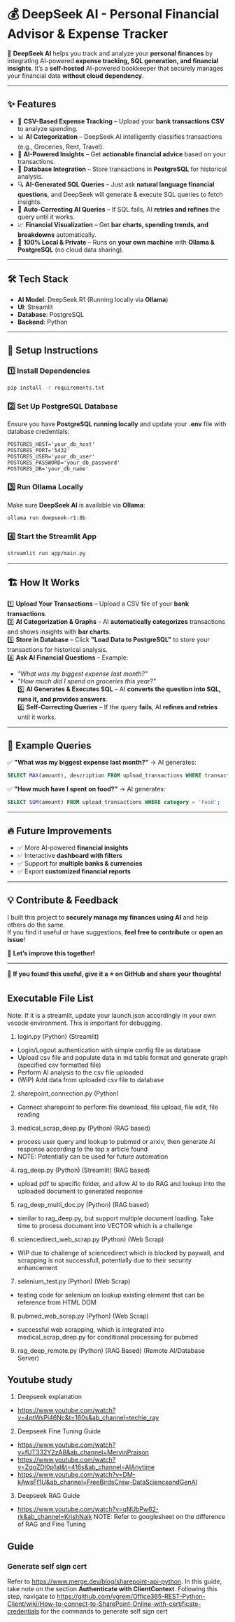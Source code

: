 # 💰 DeepSeek AI - Personal Financial Advisor & Expense Tracker  

🚀 **DeepSeek AI** helps you track and analyze your **personal finances** by integrating AI-powered **expense tracking, SQL generation, and financial insights**. It’s a **self-hosted** AI-powered bookkeeper that securely manages your financial data **without cloud dependency**.

---

## ✨ Features  

- 📂 **CSV-Based Expense Tracking** – Upload your **bank transactions CSV** to analyze spending.  
- 📊 **AI Categorization** – DeepSeek AI intelligently classifies transactions (e.g., Groceries, Rent, Travel).  
- 🧠 **AI-Powered Insights** – Get **actionable financial advice** based on your transactions.  
- 🏦 **Database Integration** – Store transactions in **PostgreSQL** for historical analysis.  
- 🔍 **AI-Generated SQL Queries** – Just ask **natural language financial questions**, and DeepSeek will generate & execute SQL queries to fetch insights.  
- 🔄 **Auto-Correcting AI Queries** – If SQL fails, AI **retries and refines** the query until it works.  
- 📈 **Financial Visualization** – Get **bar charts, spending trends, and breakdowns** automatically.  
- 🔐 **100% Local & Private** – Runs on **your own machine** with **Ollama & PostgreSQL** (no cloud data sharing).  

---

## 🛠️ Tech Stack  

- **AI Model**: DeepSeek R1 (Running locally via **Ollama**)  
- **UI**: Streamlit  
- **Database**: PostgreSQL  
- **Backend**: Python  

---


## 🔧 Setup Instructions  

### 1️⃣ Install Dependencies  

```bash
pip install -r requirements.txt
```

### 2️⃣ Set Up PostgreSQL Database  

Ensure you have **PostgreSQL running locally** and update your **.env** file with database credentials:

```plaintext
POSTGRES_HOST='your_db_host'
POSTGRES_PORT='5432'
POSTGRES_USER='your_db_user'
POSTGRES_PASSWORD='your_db_password'
POSTGRES_DB='your_db_name'
```

### 3️⃣ Run Ollama Locally  

Make sure **DeepSeek AI** is available via **Ollama**:

```bash
ollama run deepseek-r1:8b
```

### 4️⃣ Start the Streamlit App  

```bash
streamlit run app/main.py
```

---

## 🏗️ How It Works  

1️⃣ **Upload Your Transactions** – Upload a CSV file of your **bank transactions**.  
2️⃣ **AI Categorization & Graphs** – AI **automatically categorizes** transactions and shows insights with **bar charts**.  
3️⃣ **Store in Database** – Click **"Load Data to PostgreSQL"** to store your transactions for historical analysis.  
4️⃣ **Ask AI Financial Questions** – Example:  
   - *"What was my biggest expense last month?"*  
   - *"How much did I spend on groceries this year?"*  
5️⃣ **AI Generates & Executes SQL** – AI **converts the question into SQL, runs it, and provides answers**.  
6️⃣ **Self-Correcting Queries** – If the query **fails**, AI **refines and retries** until it works.  

---

## 🎯 Example Queries  

✅ **"What was my biggest expense last month?"** → AI generates:  

```sql
SELECT MAX(amount), description FROM upload_transactions WHERE transaction_type = 'Expense' AND month_year = '2024-01';
```

✅ **"How much have I spent on food?"** → AI generates:  

```sql
SELECT SUM(amount) FROM upload_transactions WHERE category = 'Food';
```

---

## 🔥 Future Improvements  

- ✅ More AI-powered **financial insights**  
- ✅ Interactive **dashboard with filters**  
- ✅ Support for **multiple banks & currencies**  
- ✅ Export **customized financial reports**  

---

## 💡 Contribute & Feedback  

I built this project to **securely manage my finances using AI** and help others do the same.  
If you find it useful or have suggestions, **feel free to contribute** or **open an issue**!  

📩 **Let’s improve this together!**  

---

💙 **If you found this useful, give it a ⭐ on GitHub and share your thoughts!**  


## Executable File List
Note: If it is a streamlit, update your launch.json accordingly in your own vscode environment. This is important for debugging.
1. login.py (Python) (Streamlit)
- Login/Logout authentication with simple config file as database
- Upload csv file and populate data in md table format and generate graph (specified csv formatted file)
- Perform AI analysis to the csv file uploaded
- (WIP) Add data from uploaded csv file to database
2. sharepoint_connection.py (Python)
- Connect sharepoint to perform file download, file upload, file edit, file reading 
3. medical_scrap_deep.py (Python) (RAG based)
- process user query and lookup to pubmed or arxiv, then generate AI response according to the top x article found
- NOTE: Potentially can be used for future automation
4. rag_deep.py (Python) (Streamlit) (RAG based)
- upload pdf to specific folder, and allow AI to do RAG and lookup into the uploaded document to generated response
5. rag_deep_multi_doc.py (Python) (RAG based)
- similar to rag_deep.py, but support multiple document loading. Take time to process document into VECTOR which is a challenge
6. sciencedirect_web_scrap.py (Python) (Web Scrap)
- WIP due to challenge of sciencedirect which is blocked by paywall, and scrapping is not successfull, potentially due to their security enhancement
7. selenium_test.py (Python) (Web Scrap)
- testing code for selenium on lookup existing element that can be reference from HTML DOM
8. pubmed_web_scrap.py (Python) (Web Scrap)
- successful web scrapping, which is integrated into medical_scrap_deep.py for conditional processing for pubmed
9. rag_deep_remote.py (Python) (RAG Based) (Remote AI/Database Server)

## Youtube study
1. Deepseek explanation 
- https://www.youtube.com/watch?v=4ptWsPi46Nc&t=160s&ab_channel=techie_ray
2. Deepseek Fine Tuning Guide 
- https://www.youtube.com/watch?v=fUT332Y2zA8&ab_channel=MervinPraison
- https://www.youtube.com/watch?v=ZqoZDI0p1aI&t=416s&ab_channel=AIAnytime
- https://www.youtube.com/watch?v=DM-kAwsFf1U&ab_channel=FreeBirdsCrew-DataScienceandGenAI
3. Deepseek RAG Guide
- https://www.youtube.com/watch?v=qNUbPw62-rk&ab_channel=KrishNaik
NOTE: Refer to googlesheet on the difference of RAG and Fine Tuning

## Guide
### Generate self sign cert
Refer to https://www.merge.dev/blog/sharepoint-api-python. In this guide, take note on the section **Authenticate with ClientContext**. Following this step, navigate to https://github.com/vgrem/Office365-REST-Python-Client/wiki/How-to-connect-to-SharePoint-Online-with-certificate-credentials for the commands to generate self sign cert

